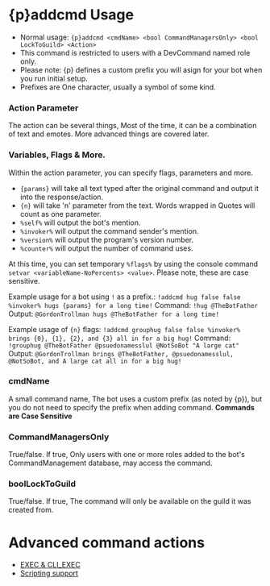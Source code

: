 # {p}addcmd Usage
* Normal usage: `{p}addcmd <cmdName> <bool CommandManagersOnly> <bool LockToGuild> <Action>`
* This command is restricted to users with a DevCommand named role only.
* Please note: {p} defines a custom prefix you will asign for your bot when you run initial setup.
* Prefixes are One character, usually a symbol of some kind.

### Action Parameter
The action can be several things, Most of the time, it can be a combination of text and emotes. More advanced things are covered later.

### Variables, Flags & More.
Within the action parameter, you can specify flags, parameters and more.
* `{params}` will take all text typed after the original command and output it into the response/action.
* `{n}` will take 'n' parameter from the text. Words wrapped in Quotes will count as one parameter.
* `%self%` will output the bot's mention.
* `%invoker%` will output the command sender's mention.
* `%version%` will output the program's version number.
* `%counter%` will output the number of command uses.

At this time, you can set temporary `%flags%` by using the console command `setvar <variableName-NoPercents> <value>`. Please note, these are case sensitive.

Example usage for a bot using `!` as a prefix.: `!addcmd hug false false %invoker% hugs {params} for a long time!`
Command: `!hug @TheBotFather`
Output: `@GordonTrollman hugs @TheBotFather for a long time!`

Example usage of `{n}` flags: `!addcmd grouphug false false %invoker% brings {0}, {1}, {2}, and {3} all in for a big hug!`
Command: `!grouphug @TheBotFather @psuedonamesslul @NotSoBot "A large cat"`
Output: `@GordonTrollman brings @TheBotFather, @psuedonamesslul, @NotSoBot, and A large cat all in for a big hug!`

### cmdName
A small command name, The bot uses a custom prefix (as noted by {p}), but you do not need to specify the prefix when adding command. **Commands are Case Sensitive**

### CommandManagersOnly
True/false. If true, Only users with one or more roles added to the bot's CommandManagement database, may access the command.

### boolLockToGuild
True/false. If true, The command will only be available on the guild it was created from.

# Advanced command actions
* [EXEC & CLI_EXEC](https://github.com/rmsoftware-development/RMSoftware.ModularBot/blob/master/doc/AdvancedActions/EXEC-and-CLI_EXEC.md)
* [Scripting support](https://github.com/rmsoftware-development/RMSoftware.ModularBot/blob/master/doc/AdvancedActions/scripting.md)
